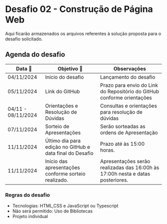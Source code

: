 # Desafio 02 - Construção de Página Web

Aqui ficarão armazenados os arquivos referentes à solução proposta para o desafio solicitado.

## Agenda do desafio
Data :calendar: | Objetivo :triangular_flag_on_post: | Observações
-----|----------|------------
04/11/2024 | Início do desafio | Lançamento do desafio
05/11/2024 | Link do GitHub | Prazo para envio do Link do Repositório do GitHub conforme orientações
04/11 - 08/11/2024 | Orientações e Resolução de Dúvidas | Consultas e orientações para resolução de dúvidas
07/11/2024 | Sorteio de Apresentações | Serão sorteadas as ordens de Apresentação
11/11/2024 | Último dia para edição no GitHub e data final do Desafio | Prazo até às 15:00 horas.
11/11/2024 | Início das apresentações conforme sorteio realizado. | Apresentações serão realizadas das 16:00h às 17:00h nesta e datas posteriores.

### Regras do desafio

- Tecnologias: HTML,CSS e JavaScript ou Typescript
- Não será permitido: Uso de Bibliotecas
- Projeto individual

